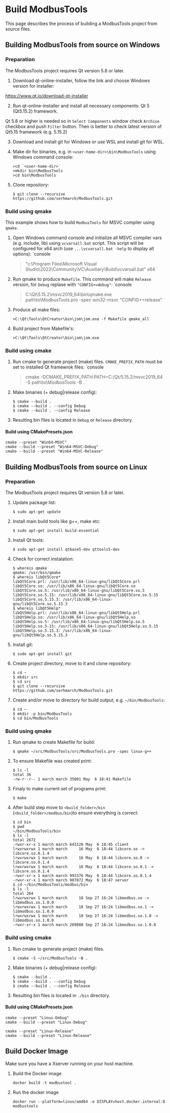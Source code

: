 # Build ModbusTools

This page describes the process of building a ModbusTools project from source files.

## Building ModbusTools from source on Windows

### Preparation

The ModbusTools project requires Qt version 5.8 or later.

1. Download qt-online-installer, follow the link and choose Windows version for installer:

https://www.qt.io/download-qt-installer

2. Run qt-online-installer and install all necessary components: Qt 5 (Qt5.15.2) framework.

Qt 5.8 or higher is needed so in `Select Components` window check `Archive` checkbox and push `Filter` button.
Then is better to check latest version of Qt5.15 framework (e.g. 5.15.2)

3. Download and install git for Windows or use WSL and install git for WSL.

4. Make dir for binaries, e.g. in `<user-home-dir>\bin\ModbusTools` using Windows command console:
   ```console
   >cd `<user-home-dir>`
   >mkdir bin\ModbusTools
   >cd bin\ModbusTools
   ```
5. Clone repository:
   ```console
   $ git clone --recursive https://github.com/serhmarch/ModbusTools.git
   ```

### Build using qmake

This example shows how to build `ModbusTools` for MSVC compiler using `qmake`.

1. Open Windows command console and initialize all MSVC compiler vars (e.g. include, lib) using `vcvarsall.bat` script.
   This script will be configured for x64 arch (use `...\vcvarsall.bat -help` to display all options):
   `console

   > "c:\Program Files\Microsoft Visual Studio\2022\Community\VC\Auxiliary\Build\vcvarsall.bat" x64
   > `

2. Run qmake to produce `Makefile`.
   This command will make `Release` version, for `Debug` replase with `"CONFIG+=debug"`:
   `console

   > C:\Qt\5.15.2\msvc2019_64\bin\qmake.exe path\to\ModbusTools.pro -spec win32-msvc "CONFIG+=release"
   > `

3. Produce all make files:

   ```console
   >C:\Qt\Tools\QtCreator\bin\jom\jom.exe -f Makefile qmake_all
   ```

4. Build project from Makefile's:
   ```console
   >C:\Qt\Tools\QtCreator\bin\jom\jom.exe
   ```

### Build using cmake

1.  Run cmake to generate project (make) files.
    `CMAKE_PREFIX_PATH` must be set to installed Qt framewrok files:
    `console
    > cmake -DCMAKE_PREFIX_PATH:PATH=C:/Qt/5.15.2/msvc2019_64 -S path\to\ModbusTools -B .
    > `
2.  Make binaries (+ debug|release config):
    ```console
    $ cmake --build .
    $ cmake --build . --config Debug
    $ cmake --build . --config Release
    ```
3.  Resulting bin files is located in `Debug` or `Release` directory.

#### Build using CMakePresets.json

```console
cmake --preset "Win64-MSVC"
cmake --build --preset "Win64-MSVC-Debug"
cmake --build --preset "Win64-MSVC-Release"
```

## Building ModbusTools from source on Linux

### Preparation

The ModbusTools project requires Qt version 5.8 or later.

1.  Update package list:

    ```console
    $ sudo apt-get update
    ```

2.  Install main build tools like g++, make etc:

    ```console
    $ sudo apt-get install build-essential
    ```

3.  Install Qt tools:

    ```console
    $ sudo apt-get install qtbase5-dev qttools5-dev
    ```

4.  Check for correct instalation:

    ```console
    $ whereis qmake
    qmake: /usr/bin/qmake
    $ whereis libQt5Core*
    libQt5Core.prl: /usr/lib/x86_64-linux-gnu/libQt5Core.prl
    libQt5Core.so: /usr/lib/x86_64-linux-gnu/libQt5Core.so
    libQt5Core.so.5: /usr/lib/x86_64-linux-gnu/libQt5Core.so.5
    libQt5Core.so.5.15: /usr/lib/x86_64-linux-gnu/libQt5Core.so.5.15
    libQt5Core.so.5.15.3: /usr/lib/x86_64-linux-gnu/libQt5Core.so.5.15.3
    $ whereis libQt5Help*
    libQt5Help.prl: /usr/lib/x86_64-linux-gnu/libQt5Help.prl
    libQt5Help.so: /usr/lib/x86_64-linux-gnu/libQt5Help.so
    libQt5Help.so.5: /usr/lib/x86_64-linux-gnu/libQt5Help.so.5
    libQt5Help.so.5.15: /usr/lib/x86_64-linux-gnu/libQt5Help.so.5.15
    libQt5Help.so.5.15.3: /usr/lib/x86_64-linux-gnu/libQt5Help.so.5.15.3
    ```

5.  Install git:

    ```console
    $ sudo apt-get install git
    ```

6.  Create project directory, move to it and clone repository:

    ```console
    $ cd ~
    $ mkdir src
    $ cd src
    $ git clone --recursive https://github.com/serhmarch/ModbusTools.git
    ```

7.  Create and/or move to directory for build output, e.g. `~/bin/ModbusTools`:
    ```console
    $ cd ~
    $ mkdir -p bin/ModbusTools
    $ cd bin/ModbusTools
    ```

### Build using qmake

1.  Run qmake to create Makefile for build:

    ```console
    $ qmake ~/src/ModbusTools/src/ModbusTools.pro -spec linux-g++
    ```

2.  To ensure Makefile was created print:
    ```console
    $ ls -l
    total 36
    -rw-r--r-- 1 march march 35001 May  6 18:41 Makefile
    ```
3.  Finaly to make current set of programs print:

    ```console
    $ make
    ```

4.  After build step move to `<build_folder>/bin` (`<build_folder>/modbus/bin`)to ensure everything is correct:
    ```console
    $ cd bin
    $ pwd
    ~/bin/ModbusTools/bin
    $ ls -l
    total 2672
    -rwxr-xr-x 1 march march 643128 May  6 18:45 client
    lrwxrwxrwx 1 march march     16 May  6 18:44 libcore.so -> libcore.so.0.1.4
    lrwxrwxrwx 1 march march     16 May  6 18:44 libcore.so.0 -> libcore.so.0.1.4
    lrwxrwxrwx 1 march march     16 May  6 18:44 libcore.so.0.1 -> libcore.so.0.1.4
    -rwxr-xr-x 1 march march 993376 May  6 18:44 libcore.so.0.1.4
    -rwxr-xr-x 1 march march 907872 May  6 18:47 server
    $ cd ~/bin/ModbusTools/modbus/bin
    $ ls -l
    total 264
    lrwxrwxrwx 1 march march     18 Sep 27 16:24 libmodbus.so -> libmodbus.so.1.0.0
    lrwxrwxrwx 1 march march     18 Sep 27 16:24 libmodbus.so.1 -> libmodbus.so.1.0.0
    lrwxrwxrwx 1 march march     18 Sep 27 16:24 libmodbus.so.1.0 -> libmodbus.so.1.0.0
    -rwxr-xr-x 1 march march 269888 Sep 27 16:24 libmodbus.so.1.0.0
    ```

### Build using cmake

1.  Run cmake to generate project (make) files.

    ```console
    $ cmake -S ~/src/ModbusTools -B .
    ```

2.  Make binaries (+ debug|release config):
    ```console
    $ cmake --build .
    $ cmake --build . --config Debug
    $ cmake --build . --config Release
    ```
3.  Resulting bin files is located in `./bin` directory.

#### Build using CMakePresets.json

```console
cmake --preset "Linux-Debug"
cmake --build --preset "Linux-Debug"

cmake --preset "Linux-Release"
cmake --build --preset "Linux-Release"
```

## Build Docker Image

Make sure you have a Xserver running on your host machine.

1. Build the Docker image

   ```console
   docker build -t modbustool .
   ```

2. Run the docker image
   ```console
   docker run --platform=linux/amd64 -e DISPLAY=host.docker.internal:0 modbustools
   ```
